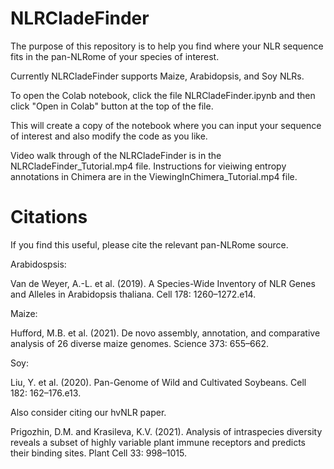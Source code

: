 # NLRCladeFinder

The purpose of this repository is to help you find where your NLR sequence fits in the pan-NLRome of your species of interest.

Currently NLRCladeFinder supports Maize, Arabidopsis, and Soy NLRs.

To open the Colab notebook, click the file NLRCladeFinder.ipynb and then click "Open in Colab" button at the top of the file.

This will create a copy of the notebook where you can input your sequence of interest and also modify the code as you like.

Video walk through of the NLRCladeFinder is in the NLRCladeFinder_Tutorial.mp4 file. Instructions for vieiwing entropy annotations in Chimera are in the ViewingInChimera_Tutorial.mp4 file.

# Citations

If you find this useful, please cite the relevant pan-NLRome source.

Arabidospsis:

Van de Weyer, A.-L. et al. (2019). A Species-Wide Inventory of NLR Genes and Alleles in Arabidopsis thaliana. Cell 178: 1260–1272.e14.

Maize:

Hufford, M.B. et al. (2021). De novo assembly, annotation, and comparative analysis of 26 diverse maize genomes. Science 373: 655–662.

Soy:

Liu, Y. et al. (2020). Pan-Genome of Wild and Cultivated Soybeans. Cell 182: 162–176.e13.

Also consider citing our hvNLR paper.

Prigozhin, D.M. and Krasileva, K.V. (2021). Analysis of intraspecies diversity reveals a subset of highly variable plant immune receptors and predicts their binding sites. Plant Cell 33: 998–1015.
